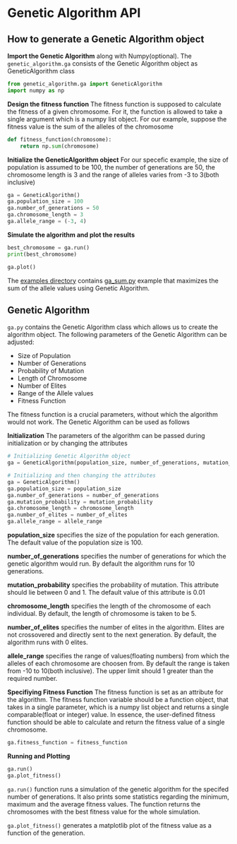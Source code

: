 # Genetic Algorithm API

## How to generate a Genetic Algorithm object

**Import the Genetic Algorithm** along with Numpy(optional). The `genetic_algorithm.ga` consists of the Genetic Algorithm object as GeneticAlgorithm class

```python
from genetic_algorithm.ga import GeneticAlgorithm
import numpy as np
```

**Design the fitness function** The fitness function is supposed to calculate the fitness of a given chromosome. For it, the function is allowed to take a single argument which is a numpy list object. For our example, suppose the fitness value is the sum of the alleles of the chromosome

```python
def fitness_function(chromosome):
	return np.sum(chromosome)
```

**Initialize the GeneticAlgorithm object** For our specefic example, the size of population is assumed to be 100, the number of generations are 50, the chromosome length is 3 and the range of alleles varies from -3 to 3(both inclusive)

```python
ga = GeneticAlgorithm()
ga.population_size = 100
ga.number_of_generations = 50
ga.chromosome_length = 3
ga.allele_range = (-3, 4)
```

**Simulate the algorithm and plot the results**

```python
best_chromosome = ga.run()
print(best_chromosome)

ga.plot()
```

The [examples directory](./../examples) contains [ga_sum.py](./../examples/ga_sum.py) example that maximizes the sum of the allele values using Genetic Algorithm.

## Genetic Algorithm

`ga.py` contains the Genetic Algorithm class which allows us to create the algorithm object. The following parameters of the Genetic Algorithm can be adjusted:

- Size of Population
- Number of Generations
- Probability of Mutation
- Length of Chromosome
- Number of Elites
- Range of the Allele values
- Fitness Function

The fitness function is a crucial parameters, without which the algorithm would not work. The Genetic Algorithm can be used as follows

**Initialization** The parameters of the algorithm can be passed during initialization or by changing the attributes

```python
# Initializing Genetic Algorithm object
ga = GeneticAlgorithm(population_size, number_of_generations, mutation_probability, chromosome_length, number_of_elites, allele_range)

# Initializing and then changing the attributes
ga = GeneticAlgorithm()
ga.population_size = population_size
ga.number_of_generations = number_of_generations
ga.mutation_probability = mutation_probability
ga.chromosome_length = chromosome_length
ga.number_of_elites = number_of_elites
ga.allele_range = allele_range
```

**population_size** specifies the size of the population for each generation. The default value of the population size is 100.

**number_of_generations** specifies the number of generations for which the genetic algorithm would run. By default the algorithm runs for 10 generations.

**mutation_probability** specifies the probability of mutation. This attribute should lie between 0 and 1. The default value of this attribute is 0.01

**chromosome_length** specifies the length of the chromosome of each individual. By default, the length of chromosome is taken to be 5.

**number_of_elites** specifies the number of elites in the algorithm. Elites are not crossovered and directly sent to the next generation. By default, the algorithm runs with 0 elites.

**allele_range** specifies the range of values(floating numbers) from which the alleles of each chromosome are choosen from. By default the range is taken from -10 to 10(both inclusive). The upper limit should 1 greater than the required number.

**Specifiying Fitness Function** The fitness function is set as an attribute for the algorithm. The fitness function variable should be a function object, that takes in a single parameter, which is a numpy list object and returns a single comparable(float or integer) value. In essence, the user-defined fitness function should be able to calculate and return the fitness value of a single chromosome.

```python
ga.fitness_function = fitness_function
```

**Running and Plotting** 

```python
ga.run()
ga.plot_fitness()
```

`ga.run()` function runs a simulation of the genetic algorithm for the specifed number of generations. It also prints some statistics regarding the minimum, maximum and the average fitness values. The function returns the chromosomes with the best fitness value for the whole simulation.

`ga.plot_fitness()` generates a matplotlib plot of the fitness value as a function of the generation.
